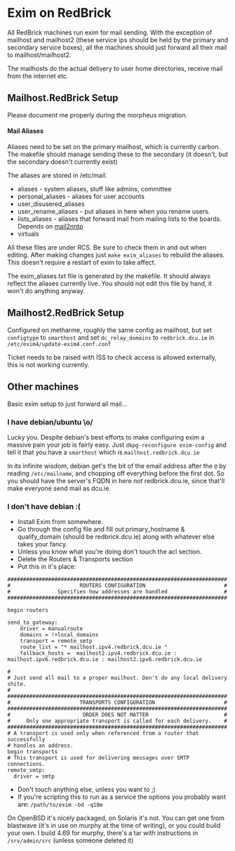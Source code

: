 # Exim on RedBrick
All RedBrick machines run exim for mail sending. With the exception of mailhost
and mailhost2 (these service ips should be held by the primary and secondary
service boxes), all the machines should just forward all their mail to
mailhost/mailhost2.

The mailhosts do the actual delivery to user home directories, receive mail from
the internet etc.

## Mailhost.RedBrick Setup
Please document me properly during the morpheus migration.

#### Mail Aliases
Aliases need to be set on the primary mailhost, which is currently carbon. The
makefile should manage sending these to the secondary (it doesn't, but the
secondary doesn't currently exist)

The aliases are stored in /etc/mail.

* aliases - system aliases, stuff like admins, committee
* personal_aliases - aliases for user accounts
* user_disusered_aliases
* user_rename_aliases - put aliases in here when you rename users.
* lists_aliases - aliases that forward mail from mailing lists to the boards.
  Depends on [mail2nntp](/procedures/redbrick-apt)
* virtuals

All these files are under RCS. Be sure to check them in and out when editing.
After making changes just `make exim_aliases` to rebuild the aliases. This
doesn't require a restart of exim to take affect.

The exim_aliases.txt file is generated by the makefile. It should always reflect
the aliases currently live. You should not edit this file by hand, it won't do
anything anyway.

## Mailhost2.RedBrick Setup
Configured on metharme, roughly the same config as mailhost, but set
`configtype` to `smarthost` and set `dc_relay_domains` to `redbrick.dcu.ie` in
`/etc/exim4/update-exim4.conf.conf`

Ticket needs to be raised with ISS to check access is allowed externally, this
is not working currently.

## Other machines
Basic exim setup to just forward all mail...

### I have debian/ubuntu \o/
Lucky you. Despite debian's best efforts to make configuring exim a massive pain
your job is fairly easy. Just `dkpg-reconfigure exim-config` and tell it that
you have a `smarthost` which is `mailhost.redbrick.dcu.ie`

In its infinite wisdom, debian get's the bit of the email address after the `@`
by reading `/etc/mailname`, and chopping off everything before the first dot.
So you should have the server's FQDN in here *not* redbrick.dcu.ie, since
that'll make everyone send mail as dcu.ie.

### I don't have debian :(
* Install Exim from somewhere.
* Go through the config file and fill out primary_hostname & qualify_domain (should be redbrick.dcu.ie) along with whatever else takes your fancy.
* Unless you know what you're doing don't touch the acl section.
* Delete the Routers & Transports section
* Put this in it's place:

```
######################################################################
#                      ROUTERS CONFIGURATION                         #
#               Specifies how addresses are handled                  #
######################################################################

begin routers

send_to_gateway:
	driver = manualroute
	domains = !+local_domains
	transport = remote_smtp
	route_list = "* mailhost.ipv4.redbrick.dcu.ie "
	fallback_hosts =  mailhost2.ipv4.redbrick.dcu.ie : mailhost.ipv6.redbrick.dcu.ie : mailhost2.ipv6.redbrick.dcu.ie

#
# Just send all mail to a proper mailhost. Don't do any local delivery shite.
#
######################################################################
#                      TRANSPORTS CONFIGURATION                      #
######################################################################
#                       ORDER DOES NOT MATTER                        #
#     Only one appropriate transport is called for each delivery.    #
######################################################################
# A transport is used only when referenced from a router that successfully
# handles an address.
begin transports
# This transport is used for delivering messages over SMTP connections.
remote_smtp:
  driver = smtp
```

* Don't touch anything else, unless you want to ;)
* If you're scripting this to run as a service the options you probably want
  are: `/path/to/exim -bd -q10m`

On OpenBSD it's nicely packaged, on Solaris it's not. You can get one from
blastwave (it's in use on murphy at the time of writing), or you could build
your own. I build 4.69 for murphy, there's a tar with instructions in
`/srv/admin/src` (unless someone deleted it)
